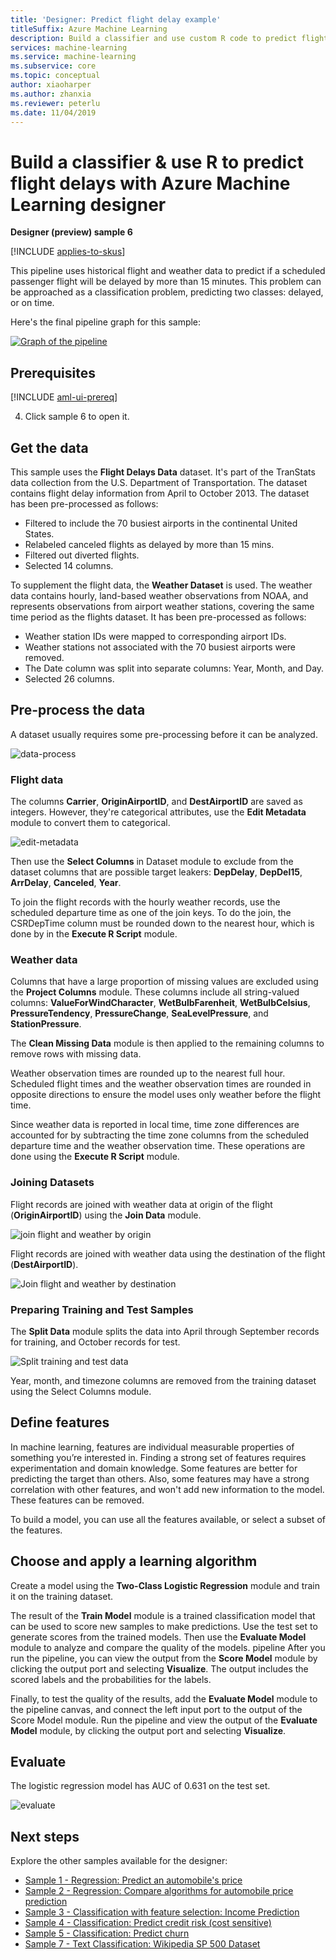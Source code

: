 ```yaml
---
title: 'Designer: Predict flight delay example' 
titleSuffix: Azure Machine Learning
description: Build a classifier and use custom R code to predict flight delays with Azure Machine Learning designer.
services: machine-learning
ms.service: machine-learning
ms.subservice: core
ms.topic: conceptual
author: xiaoharper
ms.author: zhanxia
ms.reviewer: peterlu
ms.date: 11/04/2019
---
```

# Build a classifier & use R to predict flight delays with Azure Machine Learning designer

**Designer (preview) sample 6**

[!INCLUDE [applies-to-skus](../../../includes/aml-applies-to-enterprise-sku.md)]

This pipeline uses historical flight and weather data to predict if a scheduled passenger flight will be delayed by more than 15 minutes. This problem can be approached as a classification problem, predicting two classes: delayed, or on time.

Here's the final pipeline graph for this sample:

[![Graph of the pipeline](media/how-to-ui-sample-classification-predict-flight-delay/pipeline-graph.png)](media/how-to-ui-sample-classification-predict-credit-risk-cost-sensitive/graph.png#lightbox)

## Prerequisites

[!INCLUDE [aml-ui-prereq](../../../includes/aml-ui-prereq.md)]

4. Click sample 6 to open it.

## Get the data

This sample uses the **Flight Delays Data** dataset. It's part of the TranStats data collection from the U.S. Department of Transportation. The dataset contains flight delay information from April to October 2013. The dataset has been pre-processed as follows:

* Filtered to include the 70 busiest airports in the continental United States.
* Relabeled canceled flights as delayed by more than 15 mins.
* Filtered out diverted flights.
* Selected 14 columns.

To supplement the flight data, the **Weather Dataset** is used. The weather data contains hourly, land-based weather observations from NOAA, and represents observations from airport weather stations, covering the same time period as the flights dataset. It has been pre-processed as follows:

* Weather station IDs were mapped to corresponding airport IDs.
* Weather stations not associated with the 70 busiest airports were removed.
* The Date column was split into separate columns: Year, Month, and Day.
* Selected 26 columns.

## Pre-process the data

A dataset usually requires some pre-processing before it can be analyzed.

![data-process](media/how-to-ui-sample-classification-predict-flight-delay/data-process.png)

### Flight data

The columns **Carrier**, **OriginAirportID**, and **DestAirportID** are saved as integers. However, they're  categorical attributes, use the **Edit Metadata** module to convert them to categorical.

![edit-metadata](media/how-to-ui-sample-classification-predict-flight-delay/edit-metadata.png)

Then use the **Select Columns** in Dataset module to exclude from the dataset columns that are possible target leakers: **DepDelay**, **DepDel15**, **ArrDelay**, **Canceled**, **Year**. 

To join the flight records with the hourly weather records, use the scheduled departure time as one of the join keys. To do the join, the CSRDepTime column must be rounded down to the nearest hour, which is done by in the **Execute R Script** module. 

### Weather data

Columns that have a large proportion of missing values are excluded using the **Project Columns** module. These columns include all string-valued columns: **ValueForWindCharacter**, **WetBulbFarenheit**, **WetBulbCelsius**, **PressureTendency**, **PressureChange**, **SeaLevelPressure**, and **StationPressure**.

The **Clean Missing Data** module is then applied to the remaining columns to remove rows with missing data.

Weather observation times are rounded up to the nearest full hour. Scheduled flight times and the weather observation times are rounded in opposite directions to ensure the model uses only weather before the flight time. 

Since weather data is reported in local time, time zone differences are accounted for by subtracting the time zone columns from the scheduled departure time and the weather observation time. These operations are done using the **Execute R Script** module.

### Joining Datasets

Flight records are joined with weather data at origin of the flight (**OriginAirportID**) using the **Join Data** module.

 ![join flight and weather by origin](media/how-to-ui-sample-classification-predict-flight-delay/join-origin.png)


Flight records are joined with weather data using the destination of the flight (**DestAirportID**).

 ![Join flight and weather by destination](media/how-to-ui-sample-classification-predict-flight-delay/join-destination.png)

### Preparing Training and Test Samples

The **Split Data** module splits the data into April through September records for training, and October records for test.

 ![Split training and test data](media/how-to-ui-sample-classification-predict-flight-delay/split.png)

Year, month, and timezone columns are removed from the training dataset using the Select Columns module.

## Define features

In machine learning, features are individual measurable properties of something you’re interested in. Finding a strong set of features requires experimentation and domain knowledge. Some features are better for predicting the target than others. Also, some features may have a strong correlation with other features, and won't add new information to the model. These features can be removed.

To build a model, you can use all the features available, or select a subset of the features.

## Choose and apply a learning algorithm

Create a model using the **Two-Class Logistic Regression** module and train it on the training dataset. 

The result of the **Train Model** module is a trained classification model that can be used to score new samples to make predictions. Use the test set to generate scores from the trained models. Then use the **Evaluate Model** module to analyze and compare the quality of the models.
pipeline
After you run the pipeline, you can view the output from the **Score Model** module by clicking the output port and selecting **Visualize**. The output includes the scored labels and the probabilities for the labels.

Finally, to test the quality of the results, add the **Evaluate Model** module to the pipeline canvas, and connect the left input port to the output of the Score Model module. Run the pipeline and view the output of the **Evaluate Model** module, by clicking the output port and selecting **Visualize**.

## Evaluate
The logistic regression model has AUC of 0.631 on the test set.

 ![evaluate](media/how-to-ui-sample-classification-predict-flight-delay/evaluate.png)

## Next steps

Explore the other samples available for the designer:

- [Sample 1 - Regression: Predict an automobile's price](how-to-designer-sample-regression-automobile-price-basic.md)
- [Sample 2 - Regression: Compare algorithms for automobile price prediction](how-to-designer-sample-regression-automobile-price-compare-algorithms.md)
- [Sample 3 - Classification with feature selection: Income Prediction](how-to-designer-sample-classification-predict-income.md)
- [Sample 4 - Classification: Predict credit risk (cost sensitive)](how-to-designer-sample-classification-credit-risk-cost-sensitive.md)
- [Sample 5 - Classification: Predict churn](how-to-designer-sample-classification-churn.md)
- [Sample 7 - Text Classification: Wikipedia SP 500 Dataset](how-to-designer-sample-text-classification.md)
